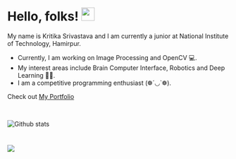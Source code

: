 # Hello, folks! <img src="https://raw.githubusercontent.com/MartinHeinz/MartinHeinz/master/wave.gif" width="30px">
My name is Kritika Srivastava and I am currently a junior at National Institute of Technology, Hamirpur.
- Currently, I am working on Image Processing and OpenCV 💻. 
- My interest areas include Brain Computer Interface, Robotics and Deep Learning 👩‍💻. 
- I am a competitive programming enthusiast (❁´◡`❁).

Check out [My Portfolio ](https://kritika-srivastava.github.io/)

<!-- This is my weekly coding Activity Graph.-->
&nbsp;

<!-- <img src=https://github.com/kritika-srivastava/kritika-srivastava/blob/master/images/stat.svg> -->

<img src="https://github-readme-stats.vercel.app/api?username=kritika-srivastava&show_icons=true&count_private=true&title_color=FF0000" alt="Github stats" />

# ![](https://komarev.com/ghpvc/?username=kritika-srivastava&color=green)
